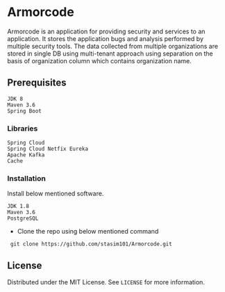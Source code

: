 # Armorcode
Armorcode is an application for providing security and services to an application. It stores the application bugs and analysis performed by multiple security tools.
The data collected from multiple organizations are stored in single DB using multi-tenant approach using separation on the basis of organization column which contains organization name.

## Prerequisites
```
JDK 8
Maven 3.6
Spring Boot
```
### Libraries
```
Spring Cloud
Spring Cloud Netfix Eureka
Apache Kafka
Cache
```
### Installation
Install below mentioned software.
```
JDK 1.8
Maven 3.6
PostgreSQL
```
 - Clone the repo using below mentioned command
```
 git clone https://github.com/stasim101/Armorcode.git
```

## License
Distributed under the MIT License. See `LICENSE` for more information.
